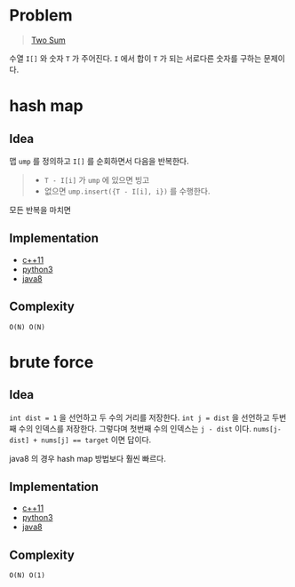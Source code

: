 # Problem

> [Two Sum](https://leetcode.com/problems/two-sum/)

수열 `I[]` 와 숫자 `T` 가 주어진다. `I` 에서 합이 `T` 가
되는 서로다른 숫자를 구하는 문제이다.

# hash map

## Idea

맵 `ump` 를 정의하고 `I[]` 를 순회하면서 다음을 반복한다.

> * `T - I[i]` 가 `ump` 에 있으면 빙고
> * 없으면 `ump.insert({T - I[i], i})` 를 수행한다.

모든 반복을 마치면 

## Implementation

* [c++11](a.cpp)
* [python3](a.py)
* [java8](MainApp.java)

## Complexity

```
O(N) O(N)
```

# brute force

## Idea

`int dist = 1` 을 선언하고 두 수의 거리를 저장한다.  `int j = dist` 을
선언하고 두번째 수의 인덱스를 저장한다.  그렇다며 첫번째 수의 인덱스는
`j - dist` 이다. `nums[j-dist] + nums[j] == target` 이면 답이다.

java8 의 경우 hash map 방법보다 훨씬 빠르다.

## Implementation

* [c++11](a.cpp)
* [python3](a.py)
* [java8](MainApp.java)

## Complexity

```
O(N) O(1)
```
